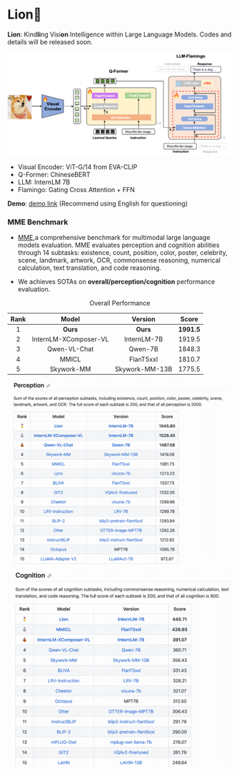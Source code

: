 # Lion🦁️

**Lion**: Kind**li**ng Visi**on** Intelligence within Large Language Models. Codes and details will be released soon.



![framework](./framework.png)

* Visual Encoder: ViT-G/14 from EVA-CLIP
* Q-Former:  ChineseBERT
* LLM:  InternLM 7B
* Flamingo:  Gating Cross Attention + FFN

**Demo**: <a href="https://9e5be0ba0bcbc8a005.gradio.live">demo link</a> (Recommend using English for questioning)

### MME Benchmark
* [MME](https://github.com/BradyFU/Awesome-Multimodal-Large-Language-Models/tree/Evaluation),a comprehensive benchmark for multimodal large language models evaluation. MME evaluates perception and cognition abilities through 14 subtasks: existence, count, position, color, poster, celebrity, scene, landmark, artwork, OCR, commonsense reasoning, numerical calculation, text translation, and code reasoning. 

* We achieves SOTAs on **overall/perception/cognition** performance evaluation.

  

<p align="center">
Overall Performance
</p>
<div align="center">


| Rank |         Model         |    Version     |   Score    |
| :--: | :-------------------: | :------------: | :--------: |
|  1   |       **Ours**        |    **Ours**    | **1991.5** |
|  2   | InternLM-XComposer-VL |  InternLM-7B   |   1919.5   |
|  3   |     Qwen-VL-Chat      |    Qwen-7B     |   1848.3   |
|  4   |         MMICL         |   FlanT5xxl    |   1810.7   |
|  5   |      Skywork-MM       | Skywork-MM-13B |   1775.5   |

</div>

<p align="center">
<img src="evaluation/mme/perception.png" width="600"/>
</p>


<p align="center">
<img src="evaluation/mme/cognition.png" width="600"/>
</p>

